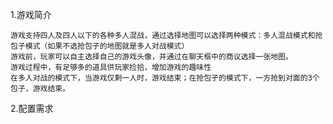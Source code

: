 1.游戏简介

    游戏支持四人及四人以下的各种多人混战，通过选择地图可以选择两种模式：多人混战模式和抢包子模式（如果不选抢包子的地图就是多人对战模式）     
    游戏前，玩家可以自主选择自己的游戏头像，并通过在聊天框中的商议选择一张地图。
    游戏过程中，有足够多的道具供玩家捡拾，增加游戏的趣味性
    在多人对战的模式下，当游戏仅剩一人时，游戏结束；在抢包子的模式下，一方抢到对面的3个包子，游戏结束。

2.配置需求
    

